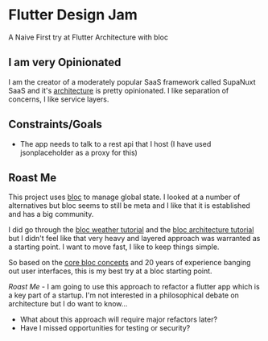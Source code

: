 # Flutter Design Jam

A Naive First try at Flutter Architecture with bloc

## I am very Opinionated

I am the creator of a moderately popular SaaS framework called SupaNuxt SaaS and it's [architecture](https://github.com/JavascriptMick/supanuxt-saas?tab=readme-ov-file#architecture) is pretty opinionated. I like separation of concerns, I like service layers.

## Constraints/Goals

- The app needs to talk to a rest api that I host (I have used jsonplaceholder as a proxy for this)

## Roast Me

This project uses [bloc](https://github.com/felangel/bloc/tree/master) to manage global state. I looked at a number of alternatives but bloc seems to still be meta and I like that it is established and has a big community.

I did go through the [bloc weather tutorial](https://bloclibrary.dev/tutorials/flutter-weather/) and the [bloc architecture tutorial](https://bloclibrary.dev/architecture/) but I didn't feel like that very heavy and layered approach was warranted as a starting point. I want to move fast, I like to keep things simple.

So based on the [core bloc concepts](https://bloclibrary.dev/bloc-concepts/) and 20 years of experience banging out user interfaces, this is my best try at a bloc starting point.

_Roast Me_ - I am going to use this approach to refactor a flutter app which is a key part of a startup. I'm not interested in a philosophical debate on architecture but I do want to know...

- What about this approach will require major refactors later?
- Have I missed opportunities for testing or security?
